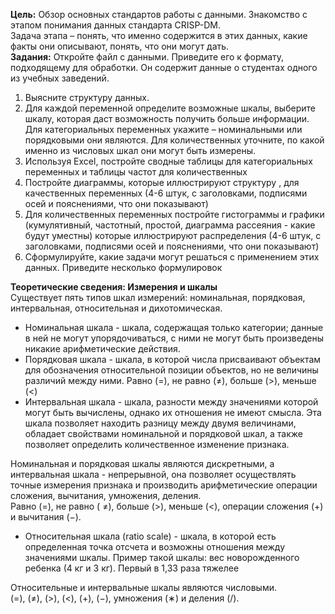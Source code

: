 **Цель:** Обзор основных стандартов работы с данными. Знакомство с этапом понимания данных стандарта CRISP-DM.  
Задача этапа – понять, что именно содержится в этих данных, какие факты они описывают, понять, что они могут дать.  
**Задания:**
Откройте файл с данными. Приведите его к формату, подходящему для обработки. Он содержит данные о студентах одного из учебных заведений.
1. Выясните структуру данных.
2. Для каждой переменной определите возможные шкалы, выберите шкалу, которая даст возможность получить больше информации. Для категориальных переменных укажите – номинальными или порядковыми они являются. Для количественных уточните, по какой именно из числовых шкал они могут быть измерены.
3. Используя Excel, постройте сводные таблицы для категориальных переменных и таблицы частот для количественных
4. Постройте диаграммы, которые иллюстрируют структуру , для качественных переменных (4-6 штук, с заголовками, подписями осей и пояснениями, что они показывают)
5. Для количественных переменных постройте гистограммы и графики (кумулятивный, частотный, простой, диаграмма рассеяния - какие будут уместны) которые иллюстрируют распределения (4-6 штук, с заголовками, подписями осей и пояснениями, что они показывают)
6. Сформулируйте, какие задачи могут решаться с применением этих данных. Приведите несколько формулировок
  
**Теоретические сведения: Измерения и шкалы**  
Существует пять типов шкал измерений: номинальная, порядковая, интервальная, относительная и дихотомическая.
- Номинальная шкала - шкала, содержащая только категории; данные в ней не могут упорядочиваться, с ними не могут быть произведены никакие арифметические действия.
- Порядковая шкала - шкала, в которой числа присваивают объектам для обозначения относительной позиции объектов, но не величины различий между ними. Равно ($=$), не равно ($≠$), больше ($>$), меньше ($<$)
- Интервальная шкала - шкала, разности между значениями которой могут быть вычислены, однако их отношения не имеют смысла. Эта шкала позволяет находить разницу между двумя величинами, обладает свойствами номинальной и порядковой шкал, а также позволяет определить количественное изменение признака.
  
Номинальная и порядковая шкалы являются дискретными, а интервальная шкала - непрерывной, она позволяет осуществлять точные измерения признака и производить арифметические операции сложения, вычитания, умножения, деления.  
Равно ($=$), не равно ( $≠$), больше ($>$), меньше ($<$), операции сложения ($+$) и вычитания ($-$).
- Относительная шкала (ratio scale) - шкала, в которой есть определенная точка
отсчета и возможны отношения между значениями шкалы. Пример такой шкалы: вес новорожденного ребенка (4 кг и 3 кг). Первый в 1,33 раза тяжелее
  
Относительные и интервальные шкалы являются числовыми.  
($=$), ($≠$), ($>$), ($<$), ($+$), ($-$), умножения ($∗$) и деления ($/$).